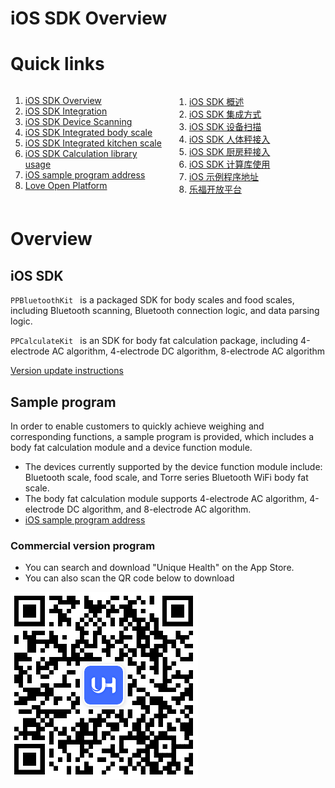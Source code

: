 # iOS SDK Overview

# Quick links

<div style="display: flex; justify-content: space-between;">
  <div style="width: 48%;">



1. [iOS SDK Overview](https://xinzhiyun.feishu.cn/docx/FZYwd286NouHxoxXVpccUCZ9n4c)
2. [iOS SDK Integration](https://xinzhiyun.feishu.cn/docx/HSu2d84ThoKYSbxdyFdciyIMnUh)
3. [iOS SDK Device Scanning](https://xinzhiyun.feishu.cn/docx/IIihdZleFoUzUmxnD95c01Kgngd)
4. [iOS SDK Integrated body scale](https://xinzhiyun.feishu.cn/docx/AcrBdE7D1oWRiexm1tLc4zRsnQc)
5. [iOS SDK Integrated kitchen scale](https://xinzhiyun.feishu.cn/docx/R0IWd2wBCoa7Ymx0NBhcIWq4nTh)
6. [iOS SDK Calculation library usage](https://xinzhiyun.feishu.cn/docx/BlaCdzEVeoF87JxbDsdcuESPnog)
7. [iOS sample program address](https://github.com/LefuHengqi/BluetoothKit-iOSDemo)
8. [Love Open Platform](https://uniquehealth.lefuenergy.com/unique-open-web/#/home)



</div>
  <div style="width: 48%;">



1. [iOS SDK 概述](https://xinzhiyun.feishu.cn/docx/MaHEdRx7Bo02Q8x60pFcrzRgnkf)
2. [iOS SDK 集成方式](https://xinzhiyun.feishu.cn/docx/MnUed4VF4o43KgxAugccG3pknbf)
3. [iOS SDK 设备扫描](https://xinzhiyun.feishu.cn/docx/Sv51dG0DOoBinsxzQFjcWQcNnnd)
4. [iOS SDK 人体秤接入](https://xinzhiyun.feishu.cn/docx/PGdydZYhUoQxDFxTmq2cMpF5noe)
5. [iOS SDK 厨房秤接入](https://xinzhiyun.feishu.cn/docx/A0BLdhLP6oMhhxx8Dlbc7qgbnth)
6. [iOS SDK 计算库使用](https://xinzhiyun.feishu.cn/docx/ESTNdFm9Ao7Ev9xen2mcKmyYnrg)
7. [iOS 示例程序地址](https://github.com/LefuHengqi/BluetoothKit-iOSDemo)
8. [乐福开放平台](https://uniquehealth.lefuenergy.com/unique-open-web/#/home)



</div>
</div>


# Overview

## iOS SDK

`PPBluetoothKit ` is a packaged SDK for body scales and food scales, including Bluetooth scanning, Bluetooth connection logic, and data parsing logic.

`PPCalculateKit ` is an SDK for body fat calculation package, including 4-electrode AC algorithm, 4-electrode DC algorithm, 8-electrode AC algorithm

[Version update instructions](https://xinzhiyun.feishu.cn/wiki/CIrBwHz5ziwM1UkTPdocJpTTnib?from=from_copylink)

## Sample program

In order to enable customers to quickly achieve weighing and corresponding functions, a sample program is provided, which includes a body fat calculation module and a device function module.

- The devices currently supported by the device function module include: Bluetooth scale, food scale, and Torre series Bluetooth WiFi body fat scale.
- The body fat calculation module supports 4-electrode AC algorithm, 4-electrode DC algorithm, and 8-electrode AC algorithm.
- [iOS sample program address](https://github.com/LefuHengqi/BluetoothKit-iOSDemo)

### Commercial version program

- You can search and download "Unique Health" on the App Store.
- You can also scan the QR code below to download

![qrcode](images/qrcode_uh.png)

<br/>
